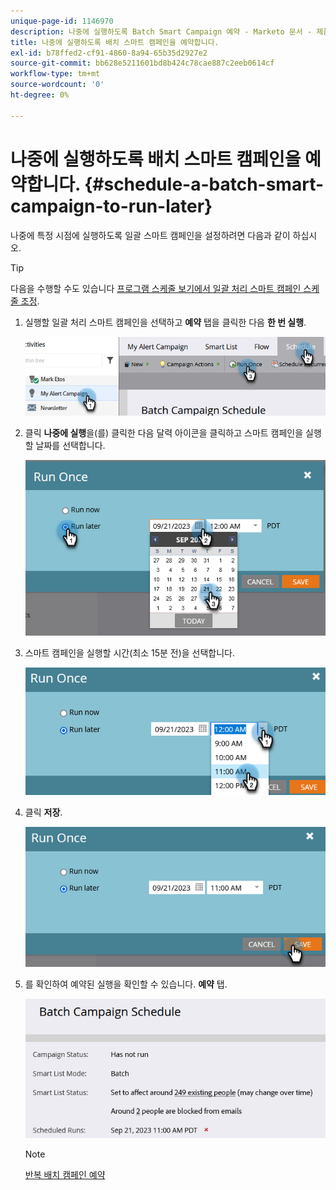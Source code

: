 ```yaml
---
unique-page-id: 1146970
description: 나중에 실행하도록 Batch Smart Campaign 예약 - Marketo 문서 - 제품 설명서
title: 나중에 실행하도록 배치 스마트 캠페인을 예약합니다.
exl-id: b78ffed2-cf91-4860-8a94-65b35d2927e2
source-git-commit: bb628e5211601bd8b424c78cae887c2eeb0614cf
workflow-type: tm+mt
source-wordcount: '0'
ht-degree: 0%

---
```


# 나중에 실행하도록 배치 스마트 캠페인을 예약합니다. {#schedule-a-batch-smart-campaign-to-run-later}

나중에 특정 시점에 실행하도록 일괄 스마트 캠페인을 설정하려면 다음과 같이 하십시오.

>[!TIP]
>
>다음을 수행할 수도 있습니다 [프로그램 스케줄 보기에서 일괄 처리 스마트 캠페인 스케줄 조정](/help/marketo/product-docs/core-marketo-concepts/programs/program-schedule-view/reschedule-a-batch-smart-campaign-in-the-program-schedule-view.md).

1. 실행할 일괄 처리 스마트 캠페인을 선택하고 **예약** 탭을 클릭한 다음 **한 번 실행**.

   ![](assets/schedule-a-batch-smart-campaign-to-run-later-1.png)

1. 클릭 **나중에 실행**&#x200B;을(를) 클릭한 다음 달력 아이콘을 클릭하고 스마트 캠페인을 실행할 날짜를 선택합니다.

   ![](assets/schedule-a-batch-smart-campaign-to-run-later-2.png)

1. 스마트 캠페인을 실행할 시간(최소 15분 전)을 선택합니다.

   ![](assets/schedule-a-batch-smart-campaign-to-run-later-3.png)

1. 클릭 **저장**.

   ![](assets/schedule-a-batch-smart-campaign-to-run-later-4.png)

1. 를 확인하여 예약된 실행을 확인할 수 있습니다. **예약** 탭.

   ![](assets/schedule-a-batch-smart-campaign-to-run-later-5.png)

   >[!NOTE]
   >
   >[반복 배치 캠페인 예약](/help/marketo/product-docs/core-marketo-concepts/smart-campaigns/using-smart-campaigns/schedule-a-recurring-batch-campaign.md)
